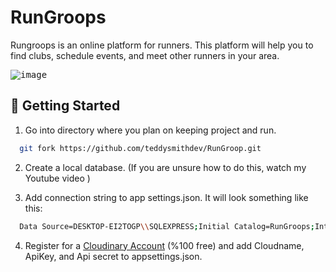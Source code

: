 # RunGroops

Rungroops is an online platform for runners. This platform will help you to find clubs, schedule events, and meet other runners in your area. 

<kbd>![image](https://user-images.githubusercontent.com/65626254/173340999-a994fe15-b182-4692-8708-e74321ea55ac.png)</kbd>


## 🏃 Getting Started

1. Go into directory where you plan on keeping project and run.

```bash
  git fork https://github.com/teddysmithdev/RunGroop.git
```

2. Create a local database. (If you are unsure how to do this, watch my Youtube video )


3. Add connection string to app settings.json. It will look something like this:
```bash
  Data Source=DESKTOP-EI2TOGP\\SQLEXPRESS;Initial Catalog=RunGroops;Integrated Security=True;Connect Timeout=30;Encrypt=False;TrustServerCertificate=False;ApplicationIntent=ReadWrite;MultiSubnetFailover=False
```
4. Register for a [Cloudinary Account](https://cloudinary.com/users/register/free) (%100 free) and add Cloudname, ApiKey, and Api secret to appsettings.json.
